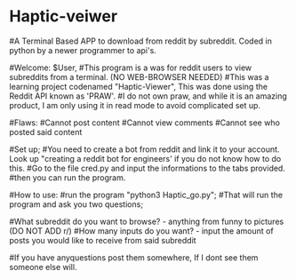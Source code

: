 # Haptic-veiwer
#A Terminal Based APP to download from reddit by subreddit. Coded in python by a newer programmer to api's.

#Welcome: $User,
#This program is a was for reddit users to view subreddits from a terminal. (NO WEB-BROWSER NEEDED)
#This was a learning project codenamed "Haptic-Viewer", This was done using the Reddit API known as 'PRAW'.
#I do not own praw, and while it is an amazing product, I am only using it in read mode to avoid complicated set up.

#Flaws:
#Cannot post content
#Cannot view comments
#Cannot see who posted said content

#Set up;
#You need to create a bot from reddit and link it to your account. Look up "creating a reddit bot for engineers' if you do not know how to do this.
#Go to the file cred.py and input the informations to the tabs provided. 
#then you can run the program.

#How to use:
#run the program "python3 Haptic_go.py";
#That will run the program and ask you two questions;

#What subreddit do you want to browse? - anything from funny to pictures (DO NOT ADD r/)
#How many inputs do you want? - input the amount of posts you would like to receive from said subreddit

#If you have anyquestions post them somewhere, If I dont see them someone else will.
